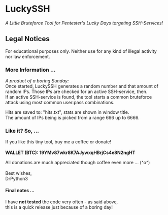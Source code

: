# LuckySSH
<p>
            <i>A Little Bruteforce Tool for Pentester's Lucky Days targeting SSH-Services!</i>
        </p>
        <h2>Legal Notices</h2>
        <p>
            For educational purposes only. Neither use for any kind of illegal activity<br>
            nor law enforcement.
        </p>
        <h3>More Information ...</h3>
        <p>
            <i>A product of a boring Sunday:</i><br>
            Once started, LuckySSH generates a random number and that amount of<br>
            random IPs. Those IPs are checked for an active SSH-service, then.<br>
            If an active SSH-service is found, the tool starts a common bruteforce<br>
            attack using most common user:pass combinations.
        </p>
        <p>
            Hits are saved to: "hits.txt", stats are shown in window title.<br>
            The amount of IPs being is picked from a range 666 up to 6666.
        </p>
        <h3>Like it? So, ...</h3>
        <p>
            If you like this tiny tool, buy me a coffee or donate!<br><br>
            <b>
                WALLET (BTC): 19YMv87wkr8K7AJywxqHBrjCs4e8N2ngHT
            </b>
        </p>
        <p>
            All donations are much appreciated though coffee even more ... (^o^)<br>
            <br>
            Best wishes,<br>
            DrPython3
        </p>
<h4>Final notes ...</h4>
<p>
            I have <b>not tested</b> the code very often - as said above,<br>
            this is a quick release just because of a boring day!
</p>
